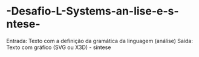 # -Desafio-L-Systems-an-lise-e-s-ntese-
Entrada: Texto com a definição da gramática da linguagem (análise)  Saída: Texto com gráfico (SVG ou X3D) - síntese
